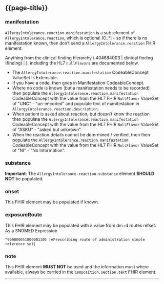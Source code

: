 ## {{page-title}}

### manifestation

`AllergyIntolerance.reaction.manifestation` is a sub-element of `AllergyIntolerance.reaction`, which is optional (0..*) - so if there is no manifestation known, then don’t send a `AllergyIntolerance.reaction` FHIR element.

Anything from the clinical finding hierarchy ( 404684003 | clinical finding (finding) | ), including the HL7 `nullFlavors` are documented below.

- The `AllergyIntolerance.reaction.manifestation` CodeableConcept ValueSet is Extensible.
- If you have a code, then goes in Manifestation CodeableConcept.
- Where no code is known (but a manifestation needs to be recorded) then populate the `AllergyIntolerance.reaction.manifestation` CodeableConcept with the value from the HL7 FHIR `NullFlavor` ValueSet of "UNC" - "un-encoded" and populate text of manifestation in `AllergyIntolerance.reaction.description`.
- When patient is asked about reaction, but doesn’t know the reaction then populate the `AllergyIntolerance.reaction.manifestation` CodeableConcept with the value from the HL7 FHIR `NullFlavor` ValueSet of "ASKU" - "asked but unknown".
- When the reaction details cannot be determined / verified, then then populate the `AllergyIntolerance.reaction.manifestation` CodeableConcept with the value from the HL7 FHIR `NullFlavor` ValueSet of "NI" - "No Information".

### substance

<div class="nhsd-a-box nhsd-a-box--bg-light-yellow nhsd-!t-margin-bottom-6 nhsd-t-body">
    <b>Important</b>: The <code>AllergyIntolerance.reaction.substance</code> element <b>SHOULD NOT</b> be populated.
</div>


### onset

This FHIR element may be populated if known.


### exposureRoute

This FHIR element may be populated with a value from dm+d routes refset. As a SNOMED Expression

`^999000051000001100 |ePrescribing route of administration simple reference set|`


### note

This FHIR element **MUST NOT** be used and the information must where available, always be carried in the `Composition.section.text` FHIR element.

---